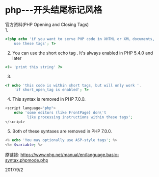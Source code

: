 # php---开头结尾标记风格

官方资料(PHP Opening and Closing Tags)  
1.  
```php
<?php echo 'if you want to serve PHP code in XHTML or XML documents,
    use these tags'; ?>
```

2. You can use the short echo tag . It's always enabled in PHP 5.4.0 and later  
```php
<?= 'print this string' ?>
```

3.  
```php
<? echo 'this code is within short tags, but will only work '.
    'if short_open_tag is enabled'; ?>
```

4. This syntax is removed in PHP 7.0.0.  
```php
<script language="php">
    echo 'some editors (like FrontPage) don\'t
          like processing instructions within these tags';
</script>
``` 

5. Both of these syntaxes are removed in PHP 7.0.0.  
```php
<% echo 'You may optionally use ASP-style tags'; %>
<%= $variable; %>
```

原链接: https://www.php.net/manual/en/language.basic-syntax.phpmode.php  


2017/9/2  
